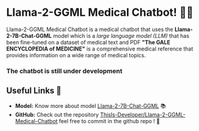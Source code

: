 # Llama-2-GGML Medical Chatbot! 🚀🤖

Llama-2-GGML Medical Chatbot is a medical chatbot that uses the **Llama-2-7B-Chat-GGML** model which is a *large language model (LLM)* that has been fine-tuned on a dataset of medical text and PDF **"The GALE ENCYCLOPEDIA of MEDICINE"** is a comprehensive medical reference that provides information on a wide range of medical topics.
### The chatbot is still under development
## Useful Links 🔗

- **Model:** Know more about model [Llama-2-7B-Chat-GGML](https://huggingface.co/TheBloke/Llama-2-7B-Chat-GGML) 📚
- **GitHub:** Check out the repository [ThisIs-Developer/Llama-2-GGML-Medical-Chatbot](https://github.com/ThisIs-Developer/Llama-2-GGML-Medical-Chatbot) feel free to commit in the github repo ! 💬
